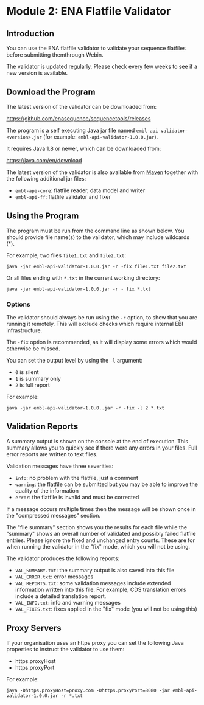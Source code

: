 # Module 2: ENA Flatfile Validator

## Introduction

You can use the ENA flatfile validator to validate your sequence flatfiles
before submitting themthrough Webin.

The validator is updated regularly. Please check every few weeks to see if a new
version is available.

## Download the Program

The latest version of the validator can be downloaded from:

<https://github.com/enasequence/sequencetools/releases>

The program is a self executing Java jar file named
`embl-api-validator-<version>.jar`
(for example: `embl-api-validator-1.0.0.jar`).

It requires Java 1.8 or newer, which can be downloaded from:

<https://java.com/en/download>

The latest version of the validator is also available from [Maven](https://mvnrepository.com/artifact/uk.ac.ebi.ena.sequence/embl-api-validator)
together with the following additional jar files:
- `embl-api-core`: flatfile reader, data model and writer
- `embl-api-ff`: flatfile validator and fixer

## Using the Program

The program must be run from the command line as shown below.
You should provide file name(s) to the validator, which may include wildcards
(\*).

For example, two files `file1.txt` and `file2.txt`:

```
java -jar embl-api-validator-1.0.0.jar -r -fix file1.txt file2.txt
```
Or all files ending with `*.txt` in the current working directory:

```
java -jar embl-api-validator-1.0.0.jar -r - fix *.txt
```

### Options

The validator should always be run using the `-r` option, to show that you are
running it remotely. This will exclude checks which require internal EBI
infrastructure.

The `-fix` option is recommended, as it will display some errors which would
otherwise be missed.

You can set the output level by using the `-l` argument:
- `0` is silent
- `1` is summary only
- `2` is full report

For example:

```
java -jar embl-api-validator-1.0.0..jar -r -fix -l 2 *.txt
```

## Validation Reports

A summary output is shown on the console at the end of execution.
This summary allows you to quickly see if there were any errors in your files.
Full error reports are written to text files.

Validation messages have three severities:
- `info`: no problem with the flatfile, just a comment
- `warning`: the flatfile can be submitted but you may be able to improve the
 quality of the information
- `error`: the flatfile is invalid and must be corrected

If a message occurs multiple times then the message will be shown once in the
"compressed messages" section.

The "file summary" section shows you the results for each file while the
"summary" shows an overall
number of validated and possibly failed flatfile entries. Please ignore the
fixed and unchanged entry counts. These are for when running the validator in
the "fix" mode, which you will not be using.

The validator produces the following reports:

- `VAL_SUMMARY.txt`: the summary output is also saved into this file
- `VAL_ERROR.txt`: error messages
- `VAL_REPORTS.txt`: some validation messages include extended information
written into this file. For example, CDS translation errors include a detailed
translation report.
- `VAL_INFO.txt`: info and warning messages
- `VAL_FIXES.txt`: fixes applied in the "fix" mode (you will not be using this)

## Proxy Servers

If your organisation uses an https proxy you can set the following Java
properties to instruct the validator to use them:

- https.proxyHost
- https.proxyPort

For example:

```
java -Dhttps.proxyHost=proxy.com -Dhttps.proxyPort=8080 -jar embl-api-validator-1.0.0.jar -r *.txt
```

